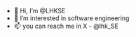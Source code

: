 - 👋 Hi, I’m @LHKSE
- 👀 I’m interested in software engineering
- 📫 you can reach me in X - @lhk_SE

<!---
LHKSE/LHKSE is a ✨ special ✨ repository because its `README.md` (this file) appears on your GitHub profile.
You can click the Preview link to take a look at your changes.
--->
